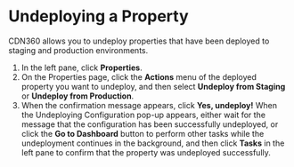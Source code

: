 # Undeploying a Property

CDN360 allows you to undeploy properties that have been deployed to staging and production environments.

1. In the left pane, click **Properties**.
2. On the Properties page, click the **Actions** menu of the deployed property you want to undeploy, and then select **Undeploy from Staging** or **Undeploy from Production**.
3. When the confirmation message appears, click **Yes, undeploy!** When the Undeploying Configuration pop-up appears, either wait for the message that the configuration has been successfully undeployed, or click the **Go to Dashboard** button to perform other tasks while the undeployment continues in the background, and then click **Tasks** in the left pane to confirm that the property was undeployed successfully.